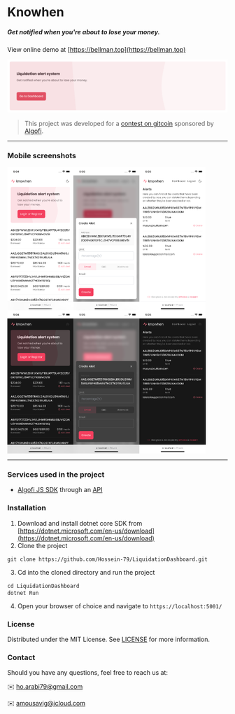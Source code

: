 # Knowhen
##### Get notified when you're about to lose your money.

View online demo at [https://bellman.top](https://bellman.top)

![knowhen](/readme/hero.png)
> This project was developed for a [contest on gitcoin](https://gitcoin.co/issue/algofiorg/algofi-gitcoin/1/100028540) sponsored by [Algofi](https://algofi.org).
---
### Mobile screenshots
<div style="display:flex;">
  <img src="/readme/01.png" width="30%" />
  <img src="/readme/02.png"  width="30%" />
  <img src="/readme/03.png" width="30%" />
</div>
<div style="display:flex">
  <img src="/readme/04.png" width="30%" />
  <img src="/readme/05.png"  width="30%" />
  <img src="/readme/06.png" width="30%" />
</div>

---
### Services used in the project
* [Algofi JS SDK](https://github.com/Algofiorg/algofi-js-sdk) through an [API](https://github.com/almoloo/algofi-api)

### Installation
1. Download and install dotnet core SDK from [https://dotnet.microsoft.com/en-us/download](https://dotnet.microsoft.com/en-us/download)
2. Clone the project
```
git clone https://github.com/Hossein-79/LiquidationDashboard.git
```
3. Cd into the cloned directory and run the project
```
cd LiquidationDashboard
dotnet Run
```
4. Open your browser of choice and navigate to `https://localhost:5001/`

### License
Distributed under the MIT License. See [LICENSE](/LICENSE) for more information.

### Contact
Should you have any questions, feel free to reach us at:

✉️ [ho.arabi79@gmail.com](mailto:ho.arabi79@gmail.com)

✉️ [amousavig@icloud.com](mailto:amousavig@icloud.com)
